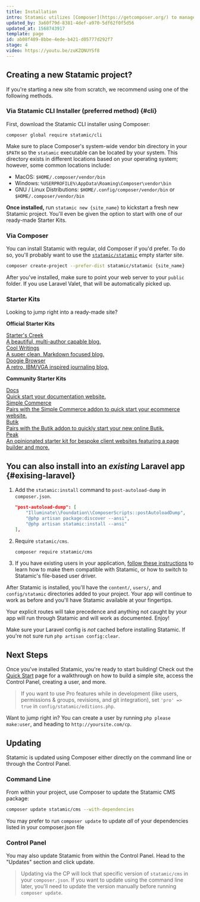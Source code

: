 ```yaml
---
title: Installation
intro: Statamic utilizes [Composer](https://getcomposer.org/) to manage its dependencies. So, before using Statamic, make sure you have Composer installed on your machine.
updated_by: 3a60f79d-8381-4def-a970-5df62f0f5d56
updated_at: 1568743917
template: page
id: ab08f409-8bbe-4ede-b421-d05777d292f7
stage: 4
video: https://youtu.be/zuKZQNUYSf8
---
```

## Creating a new Statamic project?

If you're starting a new site from scratch, we recommend using one of the following methods.

### Via Statamic CLI Installer (preferred method) {#cli}

First, download the Statamic CLI installer using Composer:

```
composer global require statamic/cli
```


Make sure to place Composer's system-wide vendor bin directory in your `$PATH` so the `statamic` executable can be located by your system. This directory exists in different locations based on your operating system; however, some common locations include:

- MacOS: `$HOME/.composer/vendor/bin`
- Windows: `%USERPROFILE%\AppData\Roaming\Composer\vendor\bin`
- GNU / Linux Distributions: `$HOME/.config/composer/vendor/bin` or `$HOME/.composer/vendor/bin`

**Once installed,** run `statamic new {site_name}` to kickstart a fresh new Statamic project. You'll even be given the option to start with one of our ready-made Starter Kits.

### Via Composer

You can install Statamic with regular, old Composer if you'd prefer. To do so, you'll probably want to use the [`statamic/statamic`](https://github.com/statamic/statamic) empty starter site.

``` bash
composer create-project --prefer-dist statamic/statamic {site_name}
```

After you've installed, make sure to point your web server to your `public` folder. If you use Laravel Valet, that will be automatically picked up.

### Starter Kits
Looking to jump right into a ready-made site?

**Official Starter Kits**

<div class="grid grid-cols-1 md:grid-cols-2 gap-4 mb-8">
    <a href="https://github.com/statamic/starter-kit-starters-creek" class="rounded custom bg-blue-lightest hover:text-black no-underline flex border shadow-md p-3 font-display relative">
        <div>
            <div class="font-bold">Starter's Creek</div>
            <div class="text-black text-xs">A beautiful, multi-author capable blog.</div>
        </div>
    </a>
    <a href="https://github.com/statamic/starter-kit-cool-writings" class="rounded custom bg-blue-lightest hover:text-black no-underline flex border shadow-md p-3 font-display relative">
        <div>
            <div class="font-bold">Cool Writings</div>
            <div class="text-black text-xs">A super clean, Markdown focused blog.</div>
        </div>
    </a>
    <a href="https://github.com/statamic/starter-kit-doogie-browser" class="rounded custom bg-blue-lightest hover:text-black no-underline flex border shadow-md p-3 font-display relative">
        <div>
            <div class="font-bold">Doogie Browser</div>
            <div class="text-black text-xs">A retro, IBM/VGA inspired journaling blog.</div>
        </div>
    </a>
</div>

**Community Starter Kits**

<div class="grid grid-cols-1 md:grid-cols-2 gap-4">
    <a href="https://github.com/doublethreedigital/docs-starter-kit" class="rounded custom bg-blue-lightest hover:text-black no-underline flex border shadow-md p-3 font-display relative">
        <div>
            <div class="font-bold">Docs</div>
            <div class="text-black text-xs">Quick start your documentation website.</div>
        </div>
    </a>
    <a href="https://github.com/doublethreedigital/sc-starter-kit" class="rounded custom bg-blue-lightest hover:text-black no-underline flex border shadow-md p-3 font-display relative">
        <div>
            <div class="font-bold">Simple Commerce</div>
            <div class="text-black text-xs">Pairs with the Simple Commerce addon to quick start your ecommerce website.</div>
        </div>
    </a>
    <a href="https://github.com/jonassiewertsen/statamic-butik-starter-kit" class="rounded custom bg-blue-lightest hover:text-black no-underline flex border shadow-md p-3 font-display relative">
        <div>
            <div class="font-bold">Butik</div>
            <div class="text-black text-xs">Pairs with the Butik addon to quickly start your new online Butik.</div>
        </div>
    </a>
    <a href="https://github.com/studio1902/statamic-peak" class="rounded custom bg-blue-lightest hover:text-black no-underline flex border shadow-md p-3 font-display relative">
        <div>
            <div class="font-bold">Peak</div>
            <div class="text-black text-xs">An opinionated starter kit for bespoke client websites featuring a page builder and more.</div>
        </div>
    </a>
</div>

## You can also install into an _existing_ Laravel app {#exising-laravel}

1. Add the `statamic:install` command to `post-autoload-dump` in `composer.json`.

    ``` json
    "post-autoload-dump": [
        "Illuminate\\Foundation\\ComposerScripts::postAutoloadDump",
        "@php artisan package:discover --ansi",
        "@php artisan statamic:install --ansi"
    ],
    ```

2. Require `statamic/cms`.

   ``` bash
   composer require statamic/cms
   ```

3. If you have existing users in your application, [follow these instructions](/users#storage) to learn how to make them compatible with Statamic, or how to switch to Statamic's file-based user driver.

After Statamic is installed, you'll have the `content/`, `users/`, and `config/statamic` directories added to your project. Your app will continue to work as before and you'll have Statamic available at your fingertips.

Your explicit routes will take precedence and anything not caught by your app will run through Statamic and will work as documented. Enjoy!

Make sure your Laravel config is *not* cached before installing Statamic. If you're not sure run `php artisan config:clear`.

## Next Steps

Once you've installed Statamic, you're ready to start building! Check out the [Quick Start](/quick-start) page for a walkthrough on how to build a simple site, access the Control Panel, creating a user, and more.

> If you want to use Pro features while in development (like users, permissions & groups, revisions, and git integration), set `'pro' => true` in `config/statamic/editions.php`.

Want to jump right in? You can create a user by running `php please make:user`, and heading to `http://yoursite.com/cp`.

## Updating

Statamic is updated using Composer either directly on the command line or through the Control Panel.

### Command Line

From within your project, use Composer to update the Statamic CMS package:

``` bash
composer update statamic/cms --with-dependencies
```

You may prefer to run `composer update` to update _all_ of your dependencies listed in your composer.json file

### Control Panel

You may also update Statamic from within the Control Panel. Head to the "Updates" section and click update.

> Updating via the CP will lock that specific version of `statamic/cms` in your `composer.json`. If you want to update using
> the command line later, you'll need to update the version manually before running `composer update`.

[users]: /users
[packagist]: https://packagist.org/
